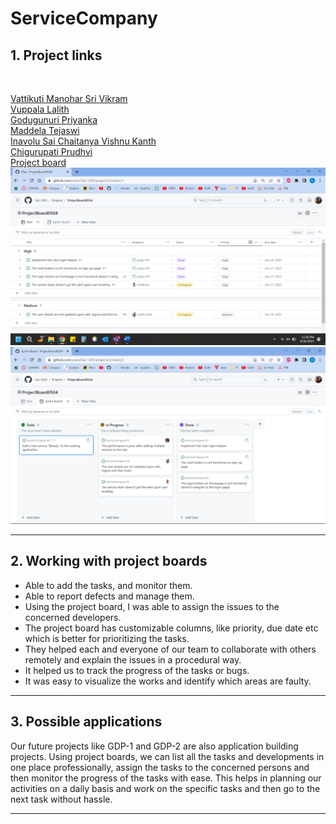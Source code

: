 # ServiceCompany

## 1. Project links
<br>

[Vattikuti Manohar Sri Vikram](https://github.com/srivikram) <br>
[Vuppala Lalith](https://github.com/Lalith143kl) <br>
[Godugunuri Priyanka](https://github.com/priya-451) <br>
[Maddela Tejaswi](https://github.com/MaddelaTejaswi) <br>
[Inavolu Sai Chaitanya Vishnu Kanth](https://github.com/Sai-1305) <br>
[Chigurupati Prudhvi](https://github.com/prudhvichigurupati) <br>
[Project board](https://github.com/users/Sai-1305/projects/2)
![Board_1](/Board_1.png "Image-1")
![Board_2](/Board_2.png "Image-2")

---

## 2. Working with project boards

<ul>
  <li>
    Able to add the tasks, and monitor them.
  </li>
  <li>Able to report defects and manage them.</li>
  <li>Using the project board, I was able to assign the issues to the concerned developers.</li>
  <li>The project board has customizable columns, like priority, due date etc which is better for prioritizing the tasks.</li>
  <li>They helped each and everyone of our team to collaborate with others remotely and explain the issues in a procedural way.</li>
  <li>It helped us to track the progress of the tasks or bugs.</li>
  <li>It was easy to visualize the works and identify which areas are faulty.</li>
</ul>

---

## 3. Possible applications

Our future projects like GDP-1 and GDP-2 are also application building projects. Using project boards, we can list all the tasks and developments in one place professionally, assign the tasks to the concerned persons and then monitor the progress of the tasks with ease. This helps in planning our activities on a daily basis and work on the specific tasks and then go to the next task without hassle.

---



